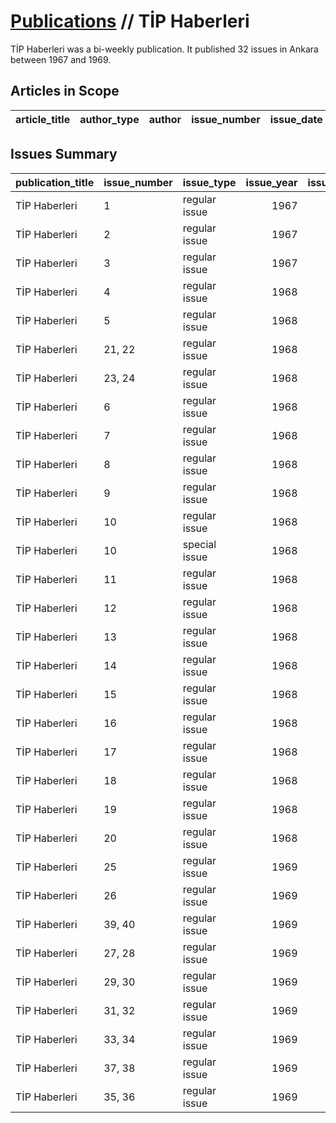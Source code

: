 # [Publications](firstlevel_publications.md) // TİP Haberleri

TİP Haberleri was a bi-weekly publication. It published 32 issues in Ankara between 1967 and 1969.

## Articles in Scope

| article_title   | author_type   | author   | issue_number   | issue_date   | pages   |
|-----------------|---------------|----------|----------------|--------------|---------|

## Issues Summary

| publication_title   | issue_number   | issue_type    |   issue_year |   issue_month |   issue_day |
|:--------------------|:---------------|:--------------|-------------:|--------------:|------------:|
| TİP Haberleri       | 1              | regular issue |         1967 |            11 |          19 |
| TİP Haberleri       | 2              | regular issue |         1967 |            12 |           1 |
| TİP Haberleri       | 3              | regular issue |         1967 |            12 |          16 |
| TİP Haberleri       | 4              | regular issue |         1968 |             1 |           1 |
| TİP Haberleri       | 5              | regular issue |         1968 |             1 |           1 |
| TİP Haberleri       | 21, 22         | regular issue |         1968 |            10 |           6 |
| TİP Haberleri       | 23, 24         | regular issue |         1968 |            12 |          16 |
| TİP Haberleri       | 6              | regular issue |         1968 |             2 |           1 |
| TİP Haberleri       | 7              | regular issue |         1968 |             2 |          16 |
| TİP Haberleri       | 8              | regular issue |         1968 |             2 |          23 |
| TİP Haberleri       | 9              | regular issue |         1968 |             2 |          23 |
| TİP Haberleri       | 10             | regular issue |         1968 |             3 |           9 |
| TİP Haberleri       | 10             | special issue |         1968 |             3 |           9 |
| TİP Haberleri       | 11             | regular issue |         1968 |             4 |           1 |
| TİP Haberleri       | 12             | regular issue |         1968 |             4 |          16 |
| TİP Haberleri       | 13             | regular issue |         1968 |             5 |           3 |
| TİP Haberleri       | 14             | regular issue |         1968 |             5 |          16 |
| TİP Haberleri       | 15             | regular issue |         1968 |             6 |           2 |
| TİP Haberleri       | 16             | regular issue |         1968 |             7 |           1 |
| TİP Haberleri       | 17             | regular issue |         1968 |             7 |          16 |
| TİP Haberleri       | 18             | regular issue |         1968 |             8 |           1 |
| TİP Haberleri       | 19             | regular issue |         1968 |             8 |          15 |
| TİP Haberleri       | 20             | regular issue |         1968 |             9 |           1 |
| TİP Haberleri       | 25             | regular issue |         1969 |             1 |           1 |
| TİP Haberleri       | 26             | regular issue |         1969 |             1 |          16 |
| TİP Haberleri       | 39, 40         | regular issue |         1969 |            11 |          14 |
| TİP Haberleri       | 27, 28         | regular issue |         1969 |             4 |          10 |
| TİP Haberleri       | 29, 30         | regular issue |         1969 |             4 |          25 |
| TİP Haberleri       | 31, 32         | regular issue |         1969 |             5 |          22 |
| TİP Haberleri       | 33, 34         | regular issue |         1969 |             6 |          26 |
| TİP Haberleri       | 37, 38         | regular issue |         1969 |             7 |          21 |
| TİP Haberleri       | 35, 36         | regular issue |         1969 |             8 |          21 |